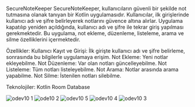 SecureNoteKeeper
SecureNoteKeeper, kullanıcıların güvenli bir şekilde not tutmasına olanak tanıyan bir Kotlin uygulamasıdır. Kullanıcılar, ilk girişlerinde kullanıcı adı ve şifre belirleyerek notlarını güvence altına alırlar. Uygulama kapatılıp yeniden açıldığında, kullanıcı adı ve şifre ile tekrar giriş yapılması gerekmektedir. Bu uygulama, not ekleme, düzenleme, listeleme, arama ve silme özelliklerini içermektedir.

Özellikler:
Kullanıcı Kayıt ve Girişi: İlk girişte kullanıcı adı ve şifre belirleme, sonrasında bu bilgilerle uygulamaya erişim.
Not Ekleme: Yeni notlar ekleyebilme.
Not Düzenleme: Var olan notları güncelleyebilme.
Not Listeleme: Tüm notları listeleyebilme.
Not Arama: Notlar arasında arama yapabilme.
Not Silme: İstenilen notları silebilme.

Teknolojiler:
Kotlin
Room Database

![odev10 1](https://github.com/sevval4/SecureNoteKeeper/assets/79266627/05c63cdb-a90f-4aee-9047-412b45e07bed)
![ode10 2](https://github.com/sevval4/SecureNoteKeeper/assets/79266627/f9edfa79-fc42-4855-8c8f-609252f487fd)
![odev10 5](https://github.com/sevval4/SecureNoteKeeper/assets/79266627/55787f6e-64eb-4a31-b312-8fc624ee232e)
![odev10 4](https://github.com/sevval4/SecureNoteKeeper/assets/79266627/7c007b4a-d7a9-4c95-b6a4-9ace38dea1bc)
![odev10 3](https://github.com/sevval4/SecureNoteKeeper/assets/79266627/98fa74e7-828c-4b9c-a5be-e308976a8830)
